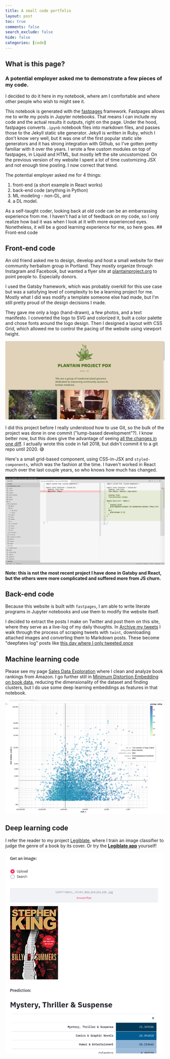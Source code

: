 ```yaml
---
title: A small code portfolio
layout: post
toc: true
comments: false
search_exclude: false
hide: false
categories: [code]
---
```



## What is this page?

### A potential employer asked me to demonstrate a few pieces of my code. 

I decided to do it here in my notebook, where am I comfortable and where other people who wish to might see it.

This notebook is generated with the [fastpages](https://github.com/fastai/fastpages) framework. Fastpages allows me to write my posts in Jupyter notebooks. That means I can include my code and the actual results it outputs, right on the page. Under the hood, fastpages converts `.ipynb` notebook files into markdown files, and passes those to the Jekyll static site generator. Jekyll is written in Ruby, which I don't know very well, but it was one of the first popular static site generators and it has strong integration with Github, so I've gotten pretty familiar with it over the years. I wrote a few custom modules on top of fastpages, in Liquid and HTML, but mostly left the site uncustomized. On the previous version of my website I spent a lot of time customizing JSX and not enough time posting. I now correct that trend.

The potential employer asked me for 4 things:
1) front-end (a short example in React works) 
2) back-end code (anything in Python)
3) ML modeling - non-DL, and 
4) a DL model. 

As a self-taught coder, looking back at old code can be an embarrassing experience from me. I haven't had a lot of feedback on my code, so I only realize how bad it was when I look at it with more experienced eyes. Nonetheless, it will be a good learning experience for me, so here goes. ## Front-end code

## Front-end code

An old friend asked me to design, develop and host a small website for their community herbalism group in Portland. They mostly organize through Instagram and Facebook, but wanted a flyer site at [plantainproject.org](plantainproject.org) to point people to. Especially donors.

I used the Gatsby framework, which was probably overkill for this use case but was a satisfying level of complexity to be a learning project for me. Mostly what I did was modify a template someone else had made, but I'm still pretty proud of the design decisions I made. 

They gave me only a logo (hand-drawn), a few photos, and a text manifesto. I converted the logo to SVG and colorized it, built a color palette and chose fonts around the logo design. Then I designed a layout with CSS Grid, which allowed me to control the pacing of the website using viewport height. 

![image of the website](/images/plantainproject-org.png)

I did this project before I really understood how to use Git, so the bulk of the project was done in one commit ("lump-based development"?). I know better now, but this does give the advantage of seeing [all the changes in one diff](https://github.com/deepfates/plantainproject-org/commit/8137e65aa0259114db48c6db52f328d83a19d6b3). I actually wrote this code in fall 2018, but didn't commit it to a git repo until 2020. :sweat_smile: 

Here's a small grid-based component, using CSS-in-JSX and `styled-components`, which was the fashion at the time. I haven't worked in React much over the last couple years, so who knows how much has changed.

![screenshot of a git diff](/images/react-component.png)

**Note: this is not the most recent project I have done in Gatsby and React, but the others were more complicated and suffered more from JS churn.**

## Back-end code

Because this website is built with `fastpages`, I am able to write literate programs in Jupyter notebooks and use them to modify the website itself. 

I decided to extract the posts I make on Twitter and post them on this site, where they serve as a live-log of my daily thoughts. In [Archive my tweets](/canon/2021/10/18/tweet-archive.html) I walk through the process of scraping tweets with `twint`, downloading attached images and converting them to Markdown posts. These become "deepfates log" posts like [this day where I only tweeted once](/tweets/2021/10/10/tweets.html)

## Machine learning code

Please see my page [Sales Data Exploration](/canon/2021/09/08/sales-data-exploration.html) where I clean and analyze book rankings from Amazon. I go further still in [Minimum Distortion Embedding on book data](/canon/2021/09/09/MDE-books.html), reducing the dimensionality of the dataset and finding clusters, but I do use some deep learning embeddings as features in that notebook.

![a graph from the project](/images/reviewcount-salesrank.png)

## Deep learning code

I refer the reader to my project [Legiblate](/code/2021/09/08/sales-data-exploration.html), where I train an image classifier to judge the genre of a book by its cover. Or try the  **[Legiblate app](http://legiblate.herokuapp.com/)** yourself!

![Legiblate screenshot](/images/legiblate.png)